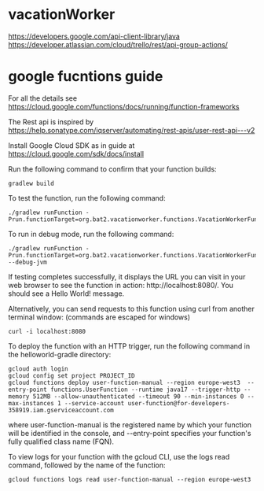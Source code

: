 # vacationWorker

https://developers.google.com/api-client-library/java
https://developer.atlassian.com/cloud/trello/rest/api-group-actions/

# google fucntions guide

For all the details see https://cloud.google.com/functions/docs/running/function-frameworks

The Rest api is inspired by https://help.sonatype.com/iqserver/automating/rest-apis/user-rest-api---v2

Install Google Cloud SDK as in guide at https://cloud.google.com/sdk/docs/install

Run the following command to confirm that your function builds:

```
gradlew build
```

To test the function, run the following command:

```
./gradlew runFunction -Prun.functionTarget=org.bat2.vacationworker.functions.VacationWorkerFunction
```

To run in debug mode, run the following command:

```
./gradlew runFunction -Prun.functionTarget=org.bat2.vacationworker.functions.VacationWorkerFunction --debug-jvm
```

If testing completes successfully, it displays the URL you can visit in your web browser to see the function in
action: http://localhost:8080/. You should see a Hello World! message.

Alternatively, you can send requests to this function using curl from another terminal window: (commands are escaped for
windows)

```
curl -i localhost:8080

```

To deploy the function with an HTTP trigger, run the following command in the helloworld-gradle directory:

```
gcloud auth login
gcloud config set project PROJECT_ID
gcloud functions deploy user-function-manual --region europe-west3  --entry-point functions.UserFunction --runtime java17 --trigger-http --memory 512MB --allow-unauthenticated --timeout 90 --min-instances 0 --max-instances 1 --service-account user-function@for-developers-358919.iam.gserviceaccount.com
```

where user-function-manual is the registered name by which your function will be identified in the console, and
--entry-point specifies your function's fully qualified class name (FQN).

To view logs for your function with the gcloud CLI, use the logs read command, followed by the name of the function:

```
gcloud functions logs read user-function-manual --region europe-west3 
```
